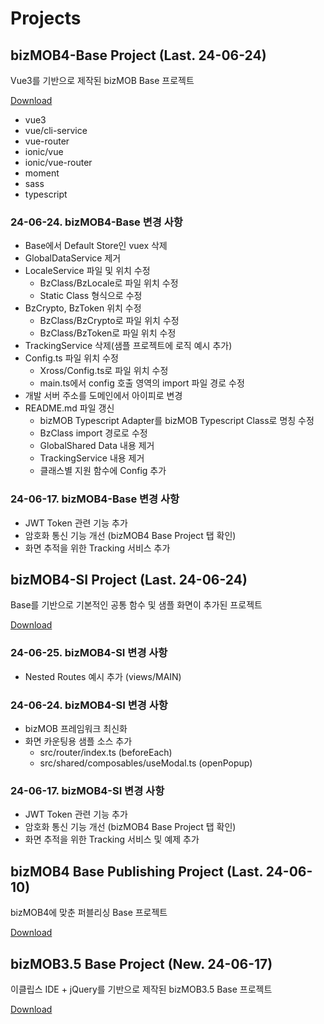 # Projects

## bizMOB4-Base Project (Last. 24-06-24)

Vue3를 기반으로 제작된 bizMOB Base 프로젝트

[Download](https://rireya.github.io/mcnc-study/file/bizMOB4Vue-Base.zip)

- vue3
- vue/cli-service
- vue-router
- ionic/vue
- ionic/vue-router
- moment
- sass
- typescript

### 24-06-24. bizMOB4-Base 변경 사항

- Base에서 Default Store인 vuex 삭제
- GlobalDataService 제거
- LocaleService 파일 및 위치 수정
  - BzClass/BzLocale로 파일 위치 수정
  - Static Class 형식으로 수정
- BzCrypto, BzToken 위치 수정
  - BzClass/BzCrypto로 파일 위치 수정
  - BzClass/BzToken로 파일 위치 수정
- TrackingService 삭제(샘플 프로젝트에 로직 예시 추가)
- Config.ts 파일 위치 수정
  - Xross/Config.ts로 파일 위치 수정
  - main.ts에서 config 호출 영역의 import 파일 경로 수정
- 개발 서버 주소를 도메인에서 아이피로 변경
- README.md 파일 갱신
  - bizMOB Typescript Adapter를 bizMOB Typescript Class로 명칭 수정
  - BzClass import 경로로 수정
  - GlobalShared Data 내용 제거
  - TrackingService 내용 제거
  - 클래스별 지원 함수에 Config 추가

### 24-06-17. bizMOB4-Base 변경 사항

- JWT Token 관련 기능 추가
- 암호화 통신 기능 개선 (bizMOB4 Base Project 탭 확인)
- 화면 추적을 위한 Tracking 서비스 추가

## bizMOB4-SI Project (Last. 24-06-24)

Base를 기반으로 기본적인 공통 함수 및 샘플 화면이 추가된 프로젝트

[Download](https://rireya.github.io/mcnc-study/file/bizMOB4Vue-SI.zip)

### 24-06-25. bizMOB4-SI 변경 사항

- Nested Routes 예시 추가 (views/MAIN)

### 24-06-24. bizMOB4-SI 변경 사항

- bizMOB 프레임워크 최신화
- 화면 카운팅용 샘플 소스 추가
  - src/router/index.ts (beforeEach)
  - src/shared/composables/useModal.ts (openPopup)

### 24-06-17. bizMOB4-SI 변경 사항

- JWT Token 관련 기능 추가
- 암호화 통신 기능 개선 (bizMOB4 Base Project 탭 확인)
- 화면 추적을 위한 Tracking 서비스 및 예제 추가

## bizMOB4 Base Publishing Project (Last. 24-06-10)

bizMOB4에 맞춘 퍼블리싱 Base 프로젝트

[Download](https://rireya.github.io/mcnc-study/file/bizMOB4Vue-Publishing.zip)

## bizMOB3.5 Base Project (New. 24-06-17)

이클립스 IDE + jQuery를 기반으로 제작된 bizMOB3.5 Base 프로젝트

[Download](https://rireya.github.io/mcnc-study/file/bizMOB3.5jQuery-Base.zip)